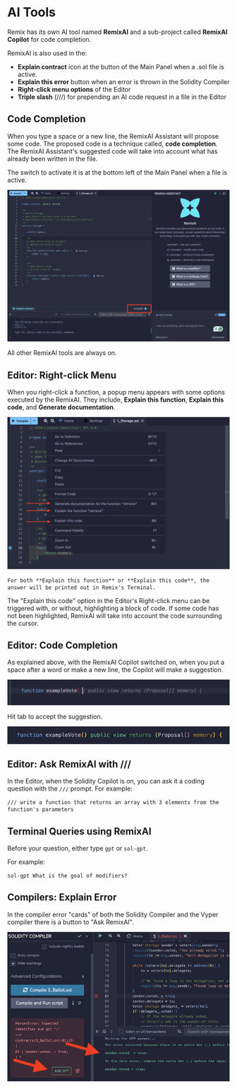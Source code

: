 # AI Tools

Remix has its own AI tool named **RemixAI** and a sub-project called **RemixAI Copilot** for code completion.

RemixAI is also used in the:

- **Explain contract** icon at the button of the Main Panel when a .sol file is active.
- **Explain this error** button when an error is thrown in the Solidity Compiler
- **Right-click menu options** of the Editor
- **Triple slash** (///) for prepending an AI code request in a file in the Editor

## Code Completion

When you type a space or a new line, the RemixAI Assistant will propose some code. The proposed code is a technique called, **code completion**. The RemixAI Assistant's suggested code will take into account what has already been written in the file.

The switch to activate it is at the bottom left of the Main Panel when a file is active.

![Remix AI Copilot button.](images/ai/a-ai-switch.png)

All other RemixAI tools are always on.

## Editor: Right-click Menu

When you right-click a function, a popup menu appears with some options executed by the RemixAI. They include, **Explain this function**, **Explain this code**, and **Generate documentation**.

![Remix AI right click menu.](images/ai/a-ai-editor-popup-menu.png)

```{note}
For both **Explain this function** or **Explain this code**, the answer will be printed out in Remix's Terminal.
```

The "Explain this code" option in the Editor's Right-click menu can be triggered with, or without, highlighting a block of code. If some code has not been highlighted, RemixAI will take into account the code surrounding the cursor.

## Editor: Code Completion

As explained above, with the RemixAI Copilot switched on, when you put a space after a word or make a new line, the Copilot will make a suggestion.

![RemixAI completion proposal.](images/ai/a-ai-completion-proposal.png)

Hit tab to accept the suggestion.

![RemixAI accepted completion.](images/ai/a-ai-completion-accepted.png)

## Editor: Ask RemixAI with ///

In the Editor, when the Solidity Copilot is on, you can ask it a coding question with the `///` prompt.
For example:

```text
/// write a function that returns an array with 3 elements from the function's parameters
```

## Terminal Queries using RemixAI

Before your question, either type `gpt` or `sol-gpt`.

For example:

```text
sol-gpt What is the goal of modifiers?
```

## Compilers: Explain Error

In the compiler error "cards" of both the Solidity Compiler and the Vyper compiler there is a button to "Ask RemixAI".

![Compiler Explain Error](images/ai/a-ai-solcomp1.png)
